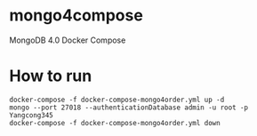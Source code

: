 # mongo4compose
MongoDB 4.0 Docker Compose

# How to run

```shell
docker-compose -f docker-compose-mongo4order.yml up -d
mongo --port 27018 --authenticationDatabase admin -u root -p Yangcong345
docker-compose -f docker-compose-mongo4order.yml down
```
